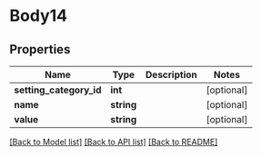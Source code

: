 # Body14

## Properties
Name | Type | Description | Notes
------------ | ------------- | ------------- | -------------
**setting_category_id** | **int** |  | [optional] 
**name** | **string** |  | [optional] 
**value** | **string** |  | [optional] 

[[Back to Model list]](../README.md#documentation-for-models) [[Back to API list]](../README.md#documentation-for-api-endpoints) [[Back to README]](../README.md)


